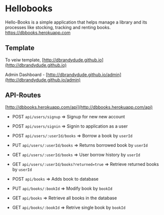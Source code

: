 # Hellobooks
[](https://travis-ci.org/dbrandydude/hellobooks.svg?branch=develop)
Hello-Books is a simple application that helps manage a library and its processes like stocking, tracking and renting books. https://dbbooks.herokuapp.com

## Template
To veiw template, [http://dbrandydude.github.io](http://dbrandydude.github.io)

Admin Dashboard - [http://dbrandydude.github.io/admin](http://dbrandydude.github.io/admin)

## API-Routes
[http://dbbooks.herokuapp.com/api](http://dbbooks.herokuapp.com/api)
- POST `api/users/signup` => Signup for new new account

- POST `api/users/signin` => Signin to application as a user
- POST `api/users/:userId/books` => Borrow a book by `userId`
- PUT `api/users/:userId/books` => Returns borrowed book by `userId`
- GET `api/users/:userId/books` => User borrow history by `userId`
- GET `api/users/:userId/books?returned=true` => Retrieve returned books by `userId`
- POST `api/books` => Adds book to database
- PUT `api/books/:bookId` => Modify book by `bookId`
- GET `api/books` => Retrieve all books in the database
- GET `api/books/:bookId` => Retrive single book by `bookId` 

